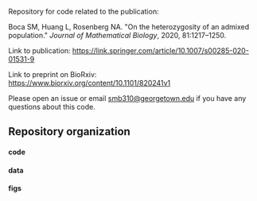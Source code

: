 Repository for code related to the publication:

Boca SM, Huang L, Rosenberg NA. "On the heterozygosity of an admixed population." *Journal of Mathematical Biology*, 2020, 81:1217–1250.

Link to publication:
https://link.springer.com/article/10.1007/s00285-020-01531-9

Link to preprint on BioRxiv:
https://www.biorxiv.org/content/10.1101/820241v1

Please open an issue or email smb310@georgetown.edu if you have any questions about this code.

## Repository organization

#### code
#### data 
#### figs


